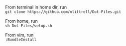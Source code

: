 From terminal in home dir, run  
    ```git clone https://github.com/mlittrell/Dot-Files.git```

From home, run  
    ```sh Dot-Files/setup.sh```

From vim, run  
    ```:BundleInstall```
